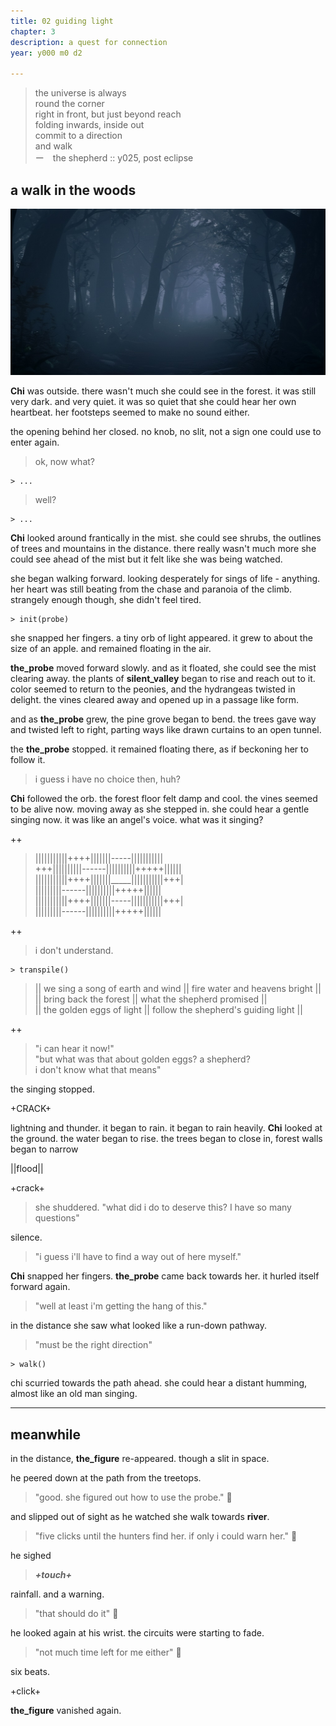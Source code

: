 ```yaml
---
title: 02 guiding light  
chapter: 3  
description: a quest for connection 
year: y000 m0 d2  

---
```


>the universe is always  \
>round the corner \
>right in front, but just beyond reach \
>folding inwards, inside out \
>commit to a direction \
>and walk \
> ー　the shepherd :: y025, post eclipse

## a walk in the woods

![forest](./forest.jpg)

**Chi** was outside. there wasn't much she could see in the forest. it was still very dark. and very quiet. it was so quiet that she could hear her own heartbeat. her footsteps seemed to make no sound either. 

the opening behind her closed. no knob, no slit, not a sign one could use to enter again.

> ok, now what?

```
> ...
```

> well?

```
> ...
```

**Chi** looked around frantically in the mist. she could see shrubs, the outlines of trees and mountains in the distance. there really wasn't much more she could see ahead of the mist but it felt like she was being watched.

she began walking forward. looking desperately for sings of life - anything. her heart was still beating from the chase and paranoia of the climb. strangely enough though, she didn't feel tired.

```
> init(probe)
```

she snapped her fingers. a tiny orb of light appeared. it grew to about the size of an apple. and remained floating in the air.

**the_probe** moved forward slowly. and as it floated, she could see the mist clearing away. the plants of **silent_valley** began to rise and reach out to it. color seemed to return to the peonies, and the hydrangeas twisted in delight. the vines cleared away and opened up in a passage like form.

and as **the_probe** grew, the pine grove began to bend. the trees gave way and twisted left to right, parting ways like drawn curtains to an open tunnel.

the **the_probe** stopped. it remained floating there, as if beckoning her to follow it. 

> i guess i have no choice then, huh?

**Chi** followed the orb. the forest floor felt damp and cool. the vines seemed to be alive now. moving away as she stepped in. she could hear a gentle singing now. it was like an angel's voice. what was it singing?

++

> |||||||||||++++|||||||-----||||||||||| \
> +++||||||||||------||||||||||+++++||||||\
> |||||||||||++++|||||||_____|||||||||||+++|\
> |||||||||------||||||||||+++++||||||\
> |||||||||||++++|||||||-----|||||||||||+++|\
> |||||||||------||||||||||+++++||||||

++

> i don't understand.



```
> transpile()
```

>|| we sing a song of earth and wind
>|| fire water and heavens bright ||\
>|| bring back the forest
>|| what the shepherd promised ||\
>|| the golden eggs of light || follow the shepherd's guiding light ||

++

> "i can hear it now!" \
> "but what was that about golden eggs? a shepherd? \
> i don't know what that means"

the singing stopped.

+CRACK+


lightning and thunder. it began to rain. it began to rain heavily. **Chi** looked at the ground. the water began to rise. the trees began to close in, forest walls began to narrow

||flood||

+crack+

> she shuddered. "what did i do to deserve this? I have so many questions"

silence.

> "i guess i'll have to find a way out of here myself."

**Chi** snapped her fingers. **the_probe** came back towards her. it hurled itself forward again.

> "well at least i'm getting the hang of this."

in the distance she saw what looked like a run-down pathway.

> "must be the right direction"

```
> walk()
```

chi scurried towards the path ahead. she could hear a distant humming, almost like an old man singing.

<hr/>

## meanwhile

in the distance, **the_figure** re-appeared. though a slit in space.

he peered down at the path from the treetops. 

> "good. she figured out how to use the probe." 🦌

and slipped out of sight as he watched she walk towards **river**. 

> "five clicks until the hunters find her. if only i could warn her." 🦌

he sighed

> ***+touch+***

rainfall. and a warning.

> "that should do it" 🦌

he looked again at his wrist. the circuits were starting to fade. 

> "not much time left for me either" 🦌

six beats.

+click+

**the_figure** vanished again. 
